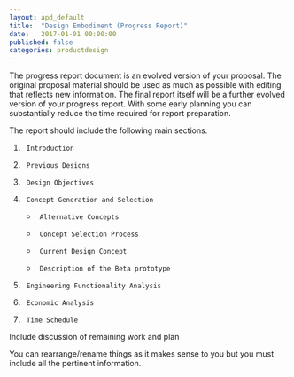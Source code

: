 ```yaml
---
layout: apd_default
title:  "Design Embodiment (Progress Report)"
date:   2017-01-01 00:00:00
published: false
categories: productdesign
---
```


The progress report document is an evolved version of your proposal. 
The original proposal material should be used as much as possible with 
editing that reflects new information. The final report itself will be a 
further evolved version of your progress report. With some early planning you 
can substantially reduce the time required for report preparation.

The report should include the following main sections. 

1.      Introduction

2.      Previous Designs

3.      Design Objectives

4.      Concept Generation and Selection

    *      Alternative Concepts

    *      Concept Selection Process

    *      Current Design Concept

    *      Description of the Beta prototype

5.      Engineering Functionality Analysis

6.      Economic Analysis

7.      Time Schedule

Include discussion of remaining work and plan

You can rearrange/rename things as it makes sense to you but you must 
include all the pertinent information.